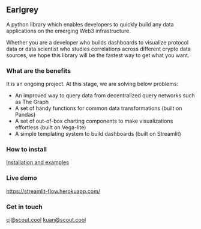 Earlgrey
--

A python library which enables developers to quickly build any data applications on the emerging Web3 infrastructure. 

Whether you are a developer who builds dashboards to visualize protocol data or data scientist who studies correlations across different crypto data sources, we hope this library will be the fastest way to get what you want.

### What are the benefits
It is an ongoing project. At this stage, we are solving below problems:
- An improved way to query data from decentralized query networks such as The Graph
- A set of handy functions for common data transformations (built on Pandas)
- A set of out-of-box charting components to make visualizations effortless (built on Vega-lite)
- A simple templating system to build dashboards (built on Streamlit)

### How to install
[Installation and examples](https://www.google.com "Google's Homepage")


### Live demo
https://streamlit-flow.herokuapp.com/

### Get in touch
cj@scout.cool
kuan@scout.cool

